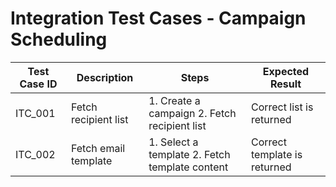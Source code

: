 # Integration Test Cases - Campaign Scheduling

| Test Case ID | Description | Steps | Expected Result |
|-------------|------------|-------|----------------|
| ITC_001 | Fetch recipient list | 1. Create a campaign 2. Fetch recipient list | Correct list is returned |
| ITC_002 | Fetch email template | 1. Select a template 2. Fetch template content | Correct template is returned |
